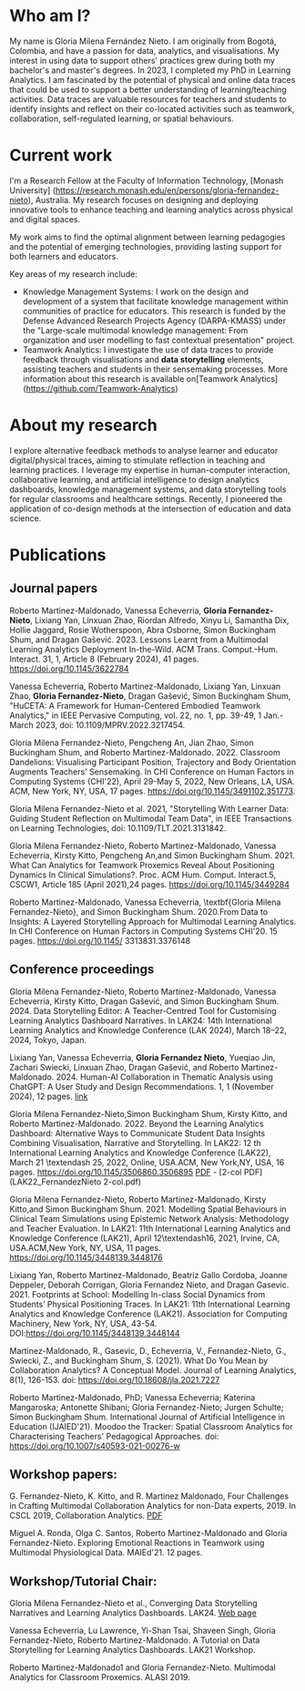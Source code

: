 <!---![Me in Sydney](/Gloria.jpg)-->

# Who am I?

My name is Gloria Milena Fernández Nieto. I am originally from Bogotá, Colombia, and have a passion for data, analytics, and visualisations. My interest in using data to support others' practices grew during both my bachelor's and master's degrees. 
In 2023, I completed my PhD in Learning Analytics. I am fascinated by the potential of physical and online data traces that could be used to support a better understanding of learning/teaching activities. Data traces are valuable resources 
for teachers and students to identify insights and reflect on their co-located activities such as teamwork, collaboration, self-regulated learning, or spatial behaviours.

# Current work

I'm a Research Fellow at the Faculty of Information Technology, [Monash University] (https://research.monash.edu/en/persons/gloria-fernandez-nieto), Australia. My research focuses on designing and 
deploying innovative tools to enhance teaching and learning analytics across physical and digital spaces.

My work aims to find the optimal alignment between learning pedagogies and the potential of emerging technologies, providing lasting support for both learners and educators.

Key areas of my research include:
* Knowledge Management Systems: I work on the design and development of a system that facilitate knowledge management within communities of practice for educators. This research is funded by the 
Defense Advanced Research Projects Agency (DARPA-KMASS) under the "Large-scale multimodal knowledge management: From organization and user modelling to fast contextual presentation" project.
* Teamwork Analytics: I investigate the use of data traces to provide feedback through visualisations and **data storytelling** elements, assisting teachers and students in their sensemaking 
processes. 
More information about this research is available on[Teamwork Analytics] (https://github.com/Teamwork-Analytics)


# About my research

I explore alternative feedback methods to analyse learner and educator digital/physical traces, aiming to stimulate reflection in teaching and learning practices. I leverage my expertise in human-computer interaction, collaborative learning, and 
artificial intelligence to design analytics dashboards, knowledge management systems, and data storytelling tools for regular classrooms and healthcare settings. Recently, I pioneered the application of co-design methods at the intersection of 
education and data science.

# Publications

## Journal papers

Roberto Martinez-Maldonado, Vanessa Echeverria, **Gloria Fernandez-Nieto**, Lixiang Yan, Linxuan Zhao, Riordan Alfredo, Xinyu Li, Samantha Dix, Hollie Jaggard, Rosie Wotherspoon, Abra Osborne, Simon 
Buckingham Shum, and Dragan Gašević. 2023. Lessons Learnt from a Multimodal Learning Analytics Deployment In-the-Wild. ACM Trans. Comput.-Hum. Interact. 31, 1, Article 8 (February 2024), 41 pages. 
https://doi.org/10.1145/3622784

Vanessa Echeverria, Roberto Martinez-Maldonado, Lixiang Yan, Linxuan Zhao, **Gloria Fernandez-Nieto**, Dragan Gašević, Simon Buckingham Shum,  "HuCETA: A Framework for Human-Centered Embodied Teamwork
Analytics," in IEEE Pervasive Computing, vol. 22, no. 1, pp. 39-49, 1 Jan.-March 2023, doi: 10.1109/MPRV.2022.3217454.

Gloria Milena Fernandez-Nieto, Pengcheng An, Jian Zhao, Simon Buckingham Shum, and Roberto Martinez-Maldonado. 2022. Classroom Dandelions: Visualising Participant Position, Trajectory and Body Orientation Augments Teachers' Sensemaking. In CHI Conference on Human Factors in Computing Systems (CHI'22), April 29-May 5, 2022, New Orleans, LA, USA. ACM, New York, NY, USA, 17 pages. https://doi.org/10.1145/3491102.351773. 

Gloria Milena Fernandez-Nieto et al. 2021, "Storytelling With Learner Data: Guiding Student Reflection on Multimodal Team Data", in IEEE Transactions on Learning Technologies, doi: 10.1109/TLT.2021.3131842.

Gloria Milena Fernandez-Nieto, Roberto Martinez-Maldonado, Vanessa Echeverria, Kirsty Kitto, Pengcheng An,and Simon Buckingham Shum. 2021. What Can Analytics for Teamwork Proxemics Reveal About Positioning Dynamics In Clinical Simulations?. Proc. ACM Hum. Comput. Interact.5, CSCW1, Article 185 (April 2021),24 pages. https://doi.org/10.1145/3449284
   
Roberto Martinez-Maldonado, Vanessa Echeverria, \textbf{Gloria Milena Fernandez-Nieto}, and Simon Buckingham Shum. 2020.From Data to Insights: A Layered Storytelling Approach for Multimodal Learning Analytics. In CHI Conference on Human Factors in Computing Systems CHI'20. 15 pages. https://doi.org/10.1145/ 3313831.3376148

## Conference proceedings

Gloria Milena Fernandez-Nieto, Roberto Martinez-Maldonado, Vanessa Echeverria, Kirsty Kitto, Dragan Gašević, and Simon Buckingham Shum. 2024. Data Storytelling Editor: A Teacher-Centred Tool for 
Customising Learning Analytics Dashboard Narratives. In LAK24: 14th International Learning Analytics and Knowledge Conference (LAK 2024), March 18–22, 2024, Tokyo, Japan.

Lixiang Yan, Vanessa Echeverria, **Gloria Fernandez Nieto**, Yueqiao Jin, Zachari Swiecki, Linxuan Zhao, Dragan Gašević, and Roberto Martinez-Maldonado. 2024. Human-AI Collaboration in Thematic
Analysis using ChatGPT: A User Study and Design Recommendations. 1, 1 (November 2024), 12 pages. [link](https://arxiv.org/pdf/2311.03999.pdf)

Gloria Milena Fernandez-Nieto,Simon Buckingham Shum, Kirsty Kitto, and Roberto Martinez-Maldonado. 2022. Beyond the Learning Analytics Dashboard: Alternative Ways to Communicate Student Data Insights Combining Visualisation, Narrative and Storytelling. In LAK22: 12 th International Learning Analytics and Knowledge Conference (LAK22), March 21 \textendash 25, 2022, Online, USA.ACM, New York,NY, USA, 16 pages. https://doi.org/10.1145/3506860.3506895 [PDF](LAK22_FernandezNieto.pdf) - [2-col PDF](LAK22_FernandezNieto 2-col.pdf)

Gloria Milena Fernandez-Nieto, Roberto Martinez-Maldonado, Kirsty Kitto,and Simon Buckingham Shum. 2021. Modelling Spatial Behaviours in Clinical Team Simulations using Epistemic Network Analysis: Methodology and Teacher Evaluation. In LAK21: 11th International Learning Analytics and Knowledge Conference (LAK21), April 12\textendash16, 2021, Irvine, CA, USA.ACM,New York, NY, USA, 11 pages. https://doi.org/10.1145/3448139.3448176

Lixiang Yan, Roberto Martinez-Maldonado, Beatriz Gallo Cordoba, Joanne Deppeler, Deborah Corrigan, Gloria Fernandez Nieto, and Dragan Gasevic. 2021. Footprints at School: Modelling In-class Social Dynamics from Students’ Physical Positioning Traces. In LAK21: 11th International Learning Analytics and Knowledge Conference (LAK21). Association for Computing Machinery, New York, NY, USA, 43-54. DOI:https://doi.org/10.1145/3448139.3448144

Martinez-Maldonado, R., Gasevic, D., Echeverria, V., Fernandez-Nieto, G., Swiecki, Z., and Buckingham Shum, S. (2021). What Do You Mean by Collaboration Analytics? A Conceptual Model. Journal of Learning Analytics, 8(1), 126-153.  doi: https://doi.org/10.18608/jla.2021.7227

Roberto Martinez-Maldonado, PhD; Vanessa Echeverria; Katerina Mangaroska; Antonette Shibani; Gloria Fernandez-Nieto; Jurgen Schulte; Simon Buckingham Shum. International Journal of Artificial Intelligence in Education (IJAIED'21). Moodoo the Tracker: Spatial Classroom Analytics for Characterising Teachers' Pedagogical Approaches. doi:  https://doi.org/10.1007/s40593-021-00276-w

## Workshop papers:

G. Fernandez-Nieto, K. Kitto, and R. Martinez Maldonado, Four Challenges in Crafting Multimodal Collaboration Analytics for non-Data experts, 2019. In CSCL 2019, Collaboration Analytics. [PDF](https://collaborationanalytics.files.wordpress.com/2019/06/submission-7-fernandez.pdf)

Miguel A. Ronda, Olga C. Santos, Roberto Martinez-Maldonado and Gloria Fernandez-Nieto. Exploring Emotional Reactions in Teamwork using Multimodal Physiological Data. MAIEd'21. 12 pages. 



## Workshop/Tutorial Chair:

Gloria Milena Fernandez-Nieto et al., Converging Data Storytelling Narratives and Learning Analytics Dashboards. LAK24. [Web page](https://datastorytelling-education.github.io/)

Vanessa Echeverria, Lu Lawrence, Yi-Shan Tsai, Shaveen Singh, Gloria Fernandez-Nieto, Roberto Martinez-Maldonado. A Tutorial on Data Storytelling for Learning Analytics Dashboards. LAK21 Workshop.

Roberto Martinez-Maldonado1 and Gloria Fernandez-Nieto. Multimodal Analytics for Classroom Proxemics. ALASI 2019.
